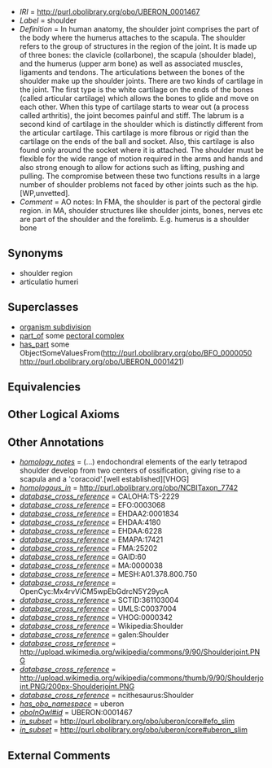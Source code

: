  * *IRI* = http://purl.obolibrary.org/obo/UBERON_0001467
 * *Label* = shoulder
 * *Definition* = In human anatomy, the shoulder joint comprises the part of the body where the humerus attaches to the scapula. The shoulder refers to the group of structures in the region of the joint. It is made up of three bones: the clavicle (collarbone), the scapula (shoulder blade), and the humerus (upper arm bone) as well as associated muscles, ligaments and tendons. The articulations between the bones of the shoulder make up the shoulder joints. There are two kinds of cartilage in the joint. The first type is the white cartilage on the ends of the bones (called articular cartilage) which allows the bones to glide and move on each other. When this type of cartilage starts to wear out (a process called arthritis), the joint becomes painful and stiff. The labrum is a second kind of cartilage in the shoulder which is distinctly different from the articular cartilage. This cartilage is more fibrous or rigid than the cartilage on the ends of the ball and socket. Also, this cartilage is also found only around the socket where it is attached. The shoulder must be flexible for the wide range of motion required in the arms and hands and also strong enough to allow for actions such as lifting, pushing and pulling. The compromise between these two functions results in a large number of shoulder problems not faced by other joints such as the hip. [WP,unvetted].
 * *Comment* = AO notes: In FMA, the shoulder is part of the pectoral girdle region. in MA, shoulder structures like shoulder joints, bones, nerves etc are part of the shoulder and the forelimb. E.g. humerus is a shoulder bone

## Synonyms

 * shoulder region
 * articulatio humeri

## Superclasses

 * [organism subdivision](../../UBERON/75/UBERON_0000475.md)
 * [part_of](../../BFO/50/BFO_0000050.md) some [pectoral complex](../../UBERON/08/UBERON_0010708.md)
 * [has_part](../../BFO/51/BFO_0000051.md) some ObjectSomeValuesFrom(<http://purl.obolibrary.org/obo/BFO_0000050> <http://purl.obolibrary.org/obo/UBERON_0001421>)

## Equivalencies


## Other Logical Axioms


## Other Annotations

 * *[homology_notes](../../UBPROP/03/UBPROP_0000003.md)* =  (...) endochondral elements of the early tetrapod shoulder develop from two centers of ossification, giving rise to a scapula and a 'coracoid'.[well established][VHOG]
 * *[homologous_in](../../core#homologous/in/core#homologous_in.md)* = http://purl.obolibrary.org/obo/NCBITaxon_7742
 * *[database_cross_reference](../../ef/oboInOwl#hasDbXref.md)* = CALOHA:TS-2229
 * *[database_cross_reference](../../ef/oboInOwl#hasDbXref.md)* = EFO:0003068
 * *[database_cross_reference](../../ef/oboInOwl#hasDbXref.md)* = EHDAA2:0001834
 * *[database_cross_reference](../../ef/oboInOwl#hasDbXref.md)* = EHDAA:4180
 * *[database_cross_reference](../../ef/oboInOwl#hasDbXref.md)* = EHDAA:6228
 * *[database_cross_reference](../../ef/oboInOwl#hasDbXref.md)* = EMAPA:17421
 * *[database_cross_reference](../../ef/oboInOwl#hasDbXref.md)* = FMA:25202
 * *[database_cross_reference](../../ef/oboInOwl#hasDbXref.md)* = GAID:60
 * *[database_cross_reference](../../ef/oboInOwl#hasDbXref.md)* = MA:0000038
 * *[database_cross_reference](../../ef/oboInOwl#hasDbXref.md)* = MESH:A01.378.800.750
 * *[database_cross_reference](../../ef/oboInOwl#hasDbXref.md)* = OpenCyc:Mx4rvViCM5wpEbGdrcN5Y29ycA
 * *[database_cross_reference](../../ef/oboInOwl#hasDbXref.md)* = SCTID:361103004
 * *[database_cross_reference](../../ef/oboInOwl#hasDbXref.md)* = UMLS:C0037004
 * *[database_cross_reference](../../ef/oboInOwl#hasDbXref.md)* = VHOG:0000342
 * *[database_cross_reference](../../ef/oboInOwl#hasDbXref.md)* = Wikipedia:Shoulder
 * *[database_cross_reference](../../ef/oboInOwl#hasDbXref.md)* = galen:Shoulder
 * *[database_cross_reference](../../ef/oboInOwl#hasDbXref.md)* = http://upload.wikimedia.org/wikipedia/commons/9/90/Shoulderjoint.PNG
 * *[database_cross_reference](../../ef/oboInOwl#hasDbXref.md)* = http://upload.wikimedia.org/wikipedia/commons/thumb/9/90/Shoulderjoint.PNG/200px-Shoulderjoint.PNG
 * *[database_cross_reference](../../ef/oboInOwl#hasDbXref.md)* = ncithesaurus:Shoulder
 * *[has_obo_namespace](../../ce/oboInOwl#hasOBONamespace.md)* = uberon
 * *[oboInOwl#id](../../id/oboInOwl#id.md)* = UBERON:0001467
 * *[in_subset](../../et/oboInOwl#inSubset.md)* = http://purl.obolibrary.org/obo/uberon/core#efo_slim
 * *[in_subset](../../et/oboInOwl#inSubset.md)* = http://purl.obolibrary.org/obo/uberon/core#uberon_slim

## External Comments

